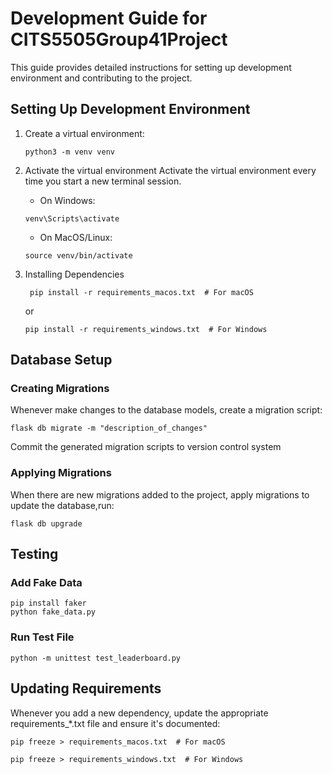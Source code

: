 # Development Guide for CITS5505Group41Project

This guide provides detailed instructions for setting up development environment and contributing to the project.

## Setting Up Development Environment

1. Create a virtual environment:
   ```
   python3 -m venv venv
   ```
2. Activate the virtual environment
   Activate the virtual environment every time you start a new terminal session.

   - On Windows:

   ```
   venv\Scripts\activate
   ```

   - On MacOS/Linux:

   ```
   source venv/bin/activate
   ```

3. Installing Dependencies
   ```
    pip install -r requirements_macos.txt  # For macOS
   ```
   or
   ```
   pip install -r requirements_windows.txt  # For Windows
   ```

## Database Setup

### Creating Migrations

Whenever make changes to the database models, create a migration script:

```
flask db migrate -m "description_of_changes"
```

Commit the generated migration scripts to version control system

### Applying Migrations

When there are new migrations added to the project, apply migrations to update the database,run:

```
flask db upgrade
```

## Testing

### Add Fake Data

```
pip install faker
python fake_data.py
```

### Run Test File

```
python -m unittest test_leaderboard.py
```

## Updating Requirements

Whenever you add a new dependency, update the appropriate requirements\_\*.txt file and ensure it's documented:

```
pip freeze > requirements_macos.txt  # For macOS
```

```
pip freeze > requirements_windows.txt  # For Windows
```
